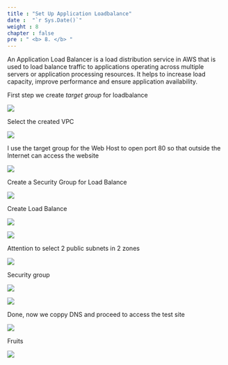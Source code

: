 ```yaml
---
title : "Set Up Application Loadbalance"
date :  "`r Sys.Date()`" 
weight : 8
chapter : false
pre : " <b> 8. </b> "
---
```



An Application Load Balancer is a load distribution service in AWS that is used to load balance traffic to applications operating across multiple servers or application processing resources. It helps to increase load capacity, improve performance and ensure application availability.

First step we create *target group* for loadbalance

![](../images/8-SetUpApplicationLoadbalance/Pastedimage20240305155559.png)

Select the created VPC

![](../images/8-SetUpApplicationLoadbalance/Pastedimage20240305155652.png)

I use the target group for the Web Host to open port 80 so that outside the Internet can access the website

![](../images/8-SetUpApplicationLoadbalance/Pastedimage20240305155803.png)

Create a Security Group for Load Balance

![](../images/8-SetUpApplicationLoadbalance/Pastedimage20240305160134.png)

Create Load Balance

![](../images/8-SetUpApplicationLoadbalance/Pastedimage20240305160251.png)

![](../images/8-SetUpApplicationLoadbalance/Pastedimage20240305160325.png)

Attention to select 2 public subnets in 2 zones

![](../images/8-SetUpApplicationLoadbalance/Pastedimage20240305160445.png)

Security group

![](../images/8-SetUpApplicationLoadbalance/Pastedimage20240305160626.png)

![](../images/8-SetUpApplicationLoadbalance/Pastedimage20240305161025.png)

Done, now we coppy DNS and proceed to access the test site

![](../images/8-SetUpApplicationLoadbalance/Pastedimage20240305161202.png)

Fruits

![](../images/8-SetUpApplicationLoadbalance/Pastedimage20240305161247.png)

